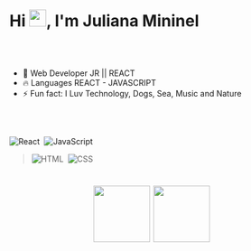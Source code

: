 


<h1 align="left">Hi <img src="https://raw.githubusercontent.com/kaueMarques/kaueMarques/master/hi.gif" height="30px">, I'm Juliana Mininel</h1>



 



<br><br>


- 🧶 Web Developer JR || REACT
- 🔥 Languages REACT - JAVASCRIPT 
- ⚡ Fun fact: I Luv Technology, Dogs, Sea, Music and Nature


<br><br>

![React](https://img.shields.io/badge/-React-05122A?style=flat&logo=react)&nbsp; 
![JavaScript](https://img.shields.io/badge/-JavaScript-05122A?style=flat&logo=javascript)&nbsp; 
>![HTML](https://img.shields.io/badge/-HTML-05122A?style=flat&logo=HTML5)&nbsp; 
![CSS](https://img.shields.io/badge/-CSS-05122A?style=flat&logo=CSS3&logoColor=1572B6)&nbsp;  


<h1 align="center"> <img src="https://c.tenor.com/8YoUiU-FyJoAAAAM/%E5%BD%A9%E8%99%B9%E8%B2%93-rainbow.gif" height="100px">
<img src="https://upload.wikimedia.org/wikipedia/commons/thumb/a/a7/React-icon.svg/2300px-React-icon.svg.png" height="100px">
</h1>
